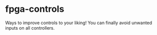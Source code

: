 # fpga-controls
Ways to improve controls to your liking!
You can finally avoid unwanted inputs on all controllers.
